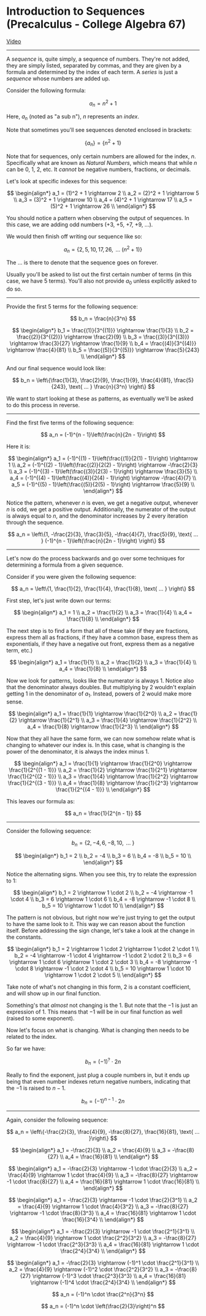# Introduction to Sequences (Precalculus - College Algebra 67)

[Video](https://www.youtube.com/watch?v=c5D7BJ-R41I)

---

A _sequence_ is, quite simply, a sequence of numbers. They're not added, they
are simply listed, separated by commas, and they are given by a formula and
determined by the index of each term. A _series_ is just a _sequence_ whose
numbers are added up.

Consider the following formula:

$$ a_n = n^2 + 1 $$

Here, $a_n$ (noted as "a sub n"), $n$ represents an _index_.

Note that sometimes you'll see sequences denoted enclosed in brackets:

$$ \left\{a_n\right\} = \left\{n^2 + 1\right\} $$

Note that for sequences, only certain numbers are allowed for the index, $n$.
Specifically what are known as _Natural Numbers_, which means that while $n$ can
be $0$, $1$, $2$, etc. It _cannot_ be negative numbers, fractions, or decimals.

Let's look at specific indexes for this sequence:

$$
\begin{align*}
a_1 = (1)^2 + 1 \rightarrow 2 \\
a_2 = (2)^2 + 1 \rightarrow 5 \\
a_3 = (3)^2 + 1 \rightarrow 10 \\
a_4 = (4)^2 + 1 \rightarrow 17 \\
a_5 = (5)^2 + 1 \rightarrow 26 \\
\end{align*}
$$

You should notice a pattern when observing the output of sequences. In this
case, we are adding odd numbers (+3, +5, +7, +9, ...).

We would then finish off writing our sequence like so:

$$ a_n = \left\{2, 5, 10, 17, 26, \text{ ... } (n^2 + 1) \right\} $$

The $\text{ ... }$ is there to denote that the sequence goes on forever.

Usually you'll be asked to list out the first certain number of terms (in this
case, we have $5$ terms). You'll also not provide $a_0$ unless explicitly asked
to do so.

---

Provide the first $5$ terms for the following sequence:

$$ b_n = \frac{n}{3^n} $$

$$
\begin{align*}
b_1 = \frac{(1)}{3^{(1)}} \rightarrow \frac{1}{3} \\
b_2 = \frac{(2)}{3^{(2)}} \rightarrow \frac{2}{9} \\
b_3 = \frac{(3)}{3^{(3)}} \rightarrow \frac{3}{27} \rightarrow \frac{1}{9} \\
b_4 = \frac{(4)}{3^{(4)}} \rightarrow \frac{4}{81} \\
b_5 = \frac{(5)}{3^{(5)}} \rightarrow \frac{5}{243} \\
\end{align*}
$$

And our final sequence would look like:

$$ b_n = \left\{\frac{1}{3}, \frac{2}{9}, \frac{1}{9}, \frac{4}{81}, \frac{5}{243}, \text{ ... } \frac{n}{3^n} \right\} $$

We want to start looking at these as patterns, as eventually we'll be asked to
do this process in reverse.

---

Find the first five terms of the following sequence:

$$ a_n = (-1)^{n - 1}\left(\frac{n}{2n - 1}\right) $$

Here it is:

$$
\begin{align*}
a_1 = (-1)^{(1) - 1}\left(\frac{(1)}{2(1) - 1}\right) \rightarrow 1 \\
a_2 = (-1)^{(2) - 1}\left(\frac{(2)}{2(2) - 1}\right) \rightarrow -\frac{2}{3} \\
a_3 = (-1)^{(3) - 1}\left(\frac{(3)}{2(3) - 1}\right) \rightarrow \frac{3}{5} \\
a_4 = (-1)^{(4) - 1}\left(\frac{(4)}{2(4) - 1}\right) \rightarrow -\frac{4}{7} \\
a_5 = (-1)^{(5) - 1}\left(\frac{(5)}{2(5) - 1}\right) \rightarrow \frac{5}{9} \\
\end{align*}
$$

Notice the pattern, whenever $n$ is even, we get a negative output, whenever $n$
is odd, we get a positive output. Additionally, the numerator of the output is
always equal to $n$, and the denominator increases by $2$ every iteration
through the sequence.

$$ a_n = \left\{1, -\frac{2}{3}, \frac{3}{5}, -\frac{4}{7}, \frac{5}{9}, \text{ ... } (-1)^{n - 1}\left(\frac{n}{2n - 1}\right) \right\} $$

---

Let's now do the process backwards and go over some techniques for determining a
formula from a given sequence.

Consider if you were given the following sequence:

$$ a_n = \left\{1, \frac{1}{2}, \frac{1}{4}, \frac{1}{8}, \text{ ... } \right\} $$

First step, let's just write down our terms:

$$
\begin{align*}
a_1 = 1 \\
a_2 = \frac{1}{2} \\
a_3 = \frac{1}{4} \\
a_4 = \frac{1}{8} \\
\end{align*}
$$

The next step is to find a form that all of these take (if they are fractions,
express them all as fractions, if they have a common base, express them as
exponentials, if they have a negative out front, express them as a negative
term, etc.)

$$
\begin{align*}
a_1 = \frac{1}{1} \\
a_2 = \frac{1}{2} \\
a_3 = \frac{1}{4} \\
a_4 = \frac{1}{8} \\
\end{align*}
$$

Now we look for patterns, looks like the numerator is always $1$. Notice also
that the denominator always doubles. But multiplying by $2$ wouldn't explain
getting $1$ in the denominator of $a_1$. Instead, powers of $2$ would make more
sense.

$$
\begin{align*}
a_1 = \frac{1}{1} \rightarrow \frac{1}{2^0} \\
a_2 = \frac{1}{2} \rightarrow \frac{1}{2^1} \\
a_3 = \frac{1}{4} \rightarrow \frac{1}{2^2} \\
a_4 = \frac{1}{8} \rightarrow \frac{1}{2^3} \\
\end{align*}
$$

Now that they all have the same form, we can now somehow relate what is changing
to whatever our index is. In this case, what is changing is the power of the
denominator, it is always the index minus $1$.

$$
\begin{align*}
a_1 = \frac{1}{1} \rightarrow \frac{1}{2^0} \rightarrow \frac{1}{2^{(1 - 1)}} \\
a_2 = \frac{1}{2} \rightarrow \frac{1}{2^1} \rightarrow \frac{1}{2^{(2 - 1)}} \\
a_3 = \frac{1}{4} \rightarrow \frac{1}{2^2} \rightarrow \frac{1}{2^{(3 - 1)}} \\
a_4 = \frac{1}{8} \rightarrow \frac{1}{2^3} \rightarrow \frac{1}{2^{(4 - 1)}} \\
\end{align*}
$$

This leaves our formula as:

$$ a_n = \frac{1}{2^{n - 1}} $$

---

Consider the following sequence:

$$ b_n = \left\{2, -4, 6, -8, 10, \text{ ... } \right\} $$

$$
\begin{align*}
b_1 = 2 \\
b_2 = -4 \\
b_3 = 6 \\
b_4 = -8 \\
b_5 = 10 \\
\end{align*}
$$

Notice the alternating signs. When you see this, try to relate the expression to
$1$:

$$
\begin{align*}
b_1 = 2 \rightarrow 1 \cdot 2 \\
b_2 = -4 \rightarrow -1 \cdot 4 \\
b_3 = 6 \rightarrow 1 \cdot 6 \\
b_4 = -8 \rightarrow -1 \cdot 8 \\
b_5 = 10 \rightarrow 1 \cdot 10 \\
\end{align*}
$$

The pattern is not obvious, but right now we're just trying to get the output to
have the same look to it. This way we can reason about the function itself.
Before addressing the sign change, let's take a look at the change in the
constants.

$$
\begin{align*}
b_1 = 2 \rightarrow 1 \cdot 2 \rightarrow 1 \cdot 2 \cdot 1 \\
b_2 = -4 \rightarrow -1 \cdot 4 \rightarrow -1 \cdot 2 \cdot 2 \\
b_3 = 6 \rightarrow 1 \cdot 6 \rightarrow 1 \cdot 2 \cdot 3 \\
b_4 = -8 \rightarrow -1 \cdot 8 \rightarrow -1 \cdot 2 \cdot 4 \\
b_5 = 10 \rightarrow 1 \cdot 10 \rightarrow 1 \cdot 2 \cdot 5 \\
\end{align*}
$$

Take note of what's not changing in this form, $2$ is a constant coefficient,
and will show up in our final function.

Something's that _almost_ not changing is the $1$. But note that the $-1$ is
just an expression of $1$. This means that $-1$ will be in our final function as
well (raised to some exponent).

Now let's focus on what is changing. What is changing then needs to be related
to the index.

So far we have:

$$ b_n = (-1)^{\text{?}} \cdot 2n $$

Really to find the exponent, just plug a couple numbers in, but it ends up being
that even number indexes return negative numbers, indicating that the $-1$ is
raised to $n - 1$.

$$ b_n = (-1)^{n - 1} \cdot 2n $$

---

Again, consider the following sequence:

$$ a_n = \left\{-\frac{2}{3}, \frac{4}{9}, -\frac{8}{27}, \frac{16}{81}, \text{ ... }\right\} $$

$$
\begin{align*}
a_1 = -\frac{2}{3} \\
a_2 = \frac{4}{9} \\
a_3 = -\frac{8}{27} \\
a_4 = \frac{16}{81} \\
\end{align*}
$$

$$
\begin{align*}
a_1 = -\frac{2}{3} \rightarrow -1 \cdot \frac{2}{3} \\
a_2 = \frac{4}{9} \rightarrow 1 \cdot \frac{4}{9} \\
a_3 = -\frac{8}{27} \rightarrow -1 \cdot \frac{8}{27} \\
a_4 = \frac{16}{81} \rightarrow 1 \cdot \frac{16}{81} \\
\end{align*}
$$

$$
\begin{align*}
a_1 = -\frac{2}{3} \rightarrow -1 \cdot \frac{2}{3^1} \\
a_2 = \frac{4}{9} \rightarrow 1 \cdot \frac{4}{3^2} \\
a_3 = -\frac{8}{27} \rightarrow -1 \cdot \frac{8}{3^3} \\
a_4 = \frac{16}{81} \rightarrow 1 \cdot \frac{16}{3^4} \\
\end{align*}
$$

$$
\begin{align*}
a_1 = -\frac{2}{3} \rightarrow -1 \cdot \frac{2^1}{3^1} \\
a_2 = \frac{4}{9} \rightarrow 1 \cdot \frac{2^2}{3^2} \\
a_3 = -\frac{8}{27} \rightarrow -1 \cdot \frac{2^3}{3^3} \\
a_4 = \frac{16}{81} \rightarrow 1 \cdot \frac{2^4}{3^4} \\
\end{align*}
$$

$$
\begin{align*}
a_1 = -\frac{2}{3} \rightarrow (-1)^1 \cdot \frac{2^1}{3^1} \\
a_2 = \frac{4}{9} \rightarrow (-1)^2 \cdot \frac{2^2}{3^2} \\
a_3 = -\frac{8}{27} \rightarrow (-1)^3 \cdot \frac{2^3}{3^3} \\
a_4 = \frac{16}{81} \rightarrow (-1)^4 \cdot \frac{2^4}{3^4} \\
\end{align*}
$$

$$ a_n = (-1)^n \cdot \frac{2^n}{3^n} $$

$$ a_n = (-1)^n \cdot \left(\frac{2}{3}\right)^n $$
